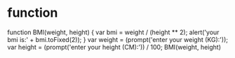 # function
function BMI(weight, height) {     var bmi = weight / (height ** 2);     alert('your bmi is:' + bmi.toFixed(2)); } var weight = (prompt('enter your weight (KG):')); var height = (prompt('enter your height (CM):')) / 100; BMI(weight, height)
